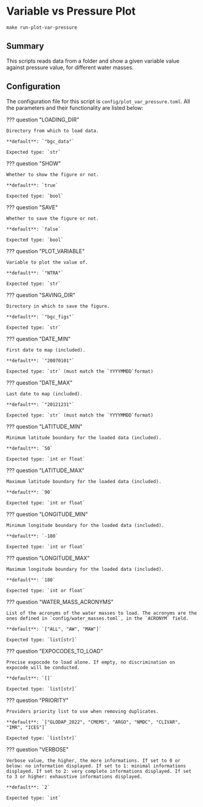 # Variable vs Pressure Plot

`make run-plot-var-pressure`
## Summary

This scripts reads data from a folder and show a given variable value against pressure value, for different water masses.

## Configuration

The configuration file for this script is `config/plot_var_pressure.toml`. All the parameters and their functionality are listed below:

??? question "LOADING_DIR"

    Directory from which to load data.

    **default**: `"bgc_data"`

    Expected type: `str`

??? question "SHOW"

    Whether to show the figure or not.

    **default**: `true`

    Expected type: `bool`

??? question "SAVE"

    Whether to save the figure or not.

    **default**: `false`

    Expected type: `bool`

??? question "PLOT_VARIABLE"

    Variable to plot the value of.

    **default**: `"NTRA"`

    Expected type: `str`

??? question "SAVING_DIR"

    Directory in which to save the figure.

    **default**: `"bgc_figs"`

    Expected type: `str`

??? question "DATE_MIN"

    First date to map (included).

    **default**: `"20070101"`

    Expected type: `str` (must match the `YYYYMMDD`format)

??? question "DATE_MAX"

    Last date to map (included).

    **default**: `"20121231"`

    Expected type: `str` (must match the `YYYYMMDD`format)

??? question "LATITUDE_MIN"

    Minimum latitude boundary for the loaded data (included).

    **default**: `50`

    Expected type: `int or float`

??? question "LATITUDE_MAX"

    Maximum latitude boundary for the loaded data (included).

    **default**: `90`

    Expected type: `int or float`

??? question "LONGITUDE_MIN"

    Minimum longitude boundary for the loaded data (included).

    **default**: `-180`

    Expected type: `int or float`

??? question "LONGITUDE_MAX"

    Maximum longitude boundary for the loaded data (included).

    **default**: `180`

    Expected type: `int or float`

??? question "WATER_MASS_ACRONYMS"

    List of the acronyms of the water masses to load. The acronyms are the ones defined in `config/water_masses.toml`, in the `ACRONYM` field.

    **default**: `["ALL", "AW", "MAW"]`

    Expected type: `list[str]`

??? question "EXPOCODES_TO_LOAD"

    Precise expocode to load alone. If empty, no discrimination on expocode will be conducted.

    **default**: `[]`

    Expected type: `list[str]`

??? question "PRIORITY"

    Providers priority list to use when removing duplicates.

    **default**: `["GLODAP_2022", "CMEMS", "ARGO", "NMDC", "CLIVAR", "IMR", "ICES"]`

    Expected type: `list[str]`

??? question "VERBOSE"

    Verbose value, the higher, the more informations. If set to 0 or below: no information displayed. If set to 1: minimal informations displayed. If set to 2: very complete informations displayed. If set to 3 or higher: exhaustive informations displayed.

    **default**: `2`

    Expected type: `int`
